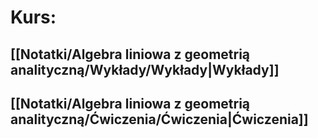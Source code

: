 # Kurs:
## [[Notatki/Algebra liniowa z geometrią analityczną/Wykłady/Wykłady|Wykłady]]
## [[Notatki/Algebra liniowa z geometrią analityczną/Ćwiczenia/Ćwiczenia|Ćwiczenia]]